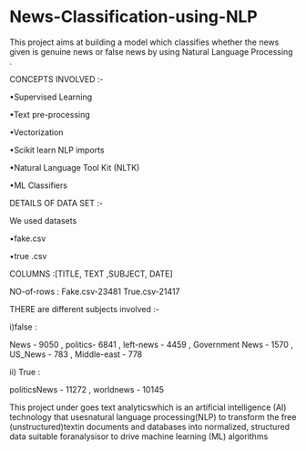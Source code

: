 # News-Classification-using-NLP

This project aims at building a model which classifies whether the news given is genuine news or false news by using Natural Language Processing . 


CONCEPTS INVOLVED :- 


•Supervised Learning


•Text pre-processing


•Vectorization


•Scikit learn NLP imports 


•Natural Language Tool Kit (NLTK)


•ML Classifiers 

DETAILS OF DATA SET :-


We used datasets


•fake.csv 


•true .csv


COLUMNS :[TITLE, TEXT ,SUBJECT, DATE]


NO-of-rows : Fake.csv-23481  True.csv-21417 

THERE are different subjects involved :-


i)false : 


News - 9050 , politics- 6841 , left-news - 4459 , Government News - 1570 , US_News - 783 , Middle-east - 778


ii) True :


politicsNews - 11272 , worldnews - 10145

This project under goes text analyticswhich is an artificial intelligence (AI) technology that usesnatural language processing(NLP) to transform the free (unstructured)textin documents and databases into normalized, structured data suitable foranalysisor to drive machine learning (ML) algorithms



